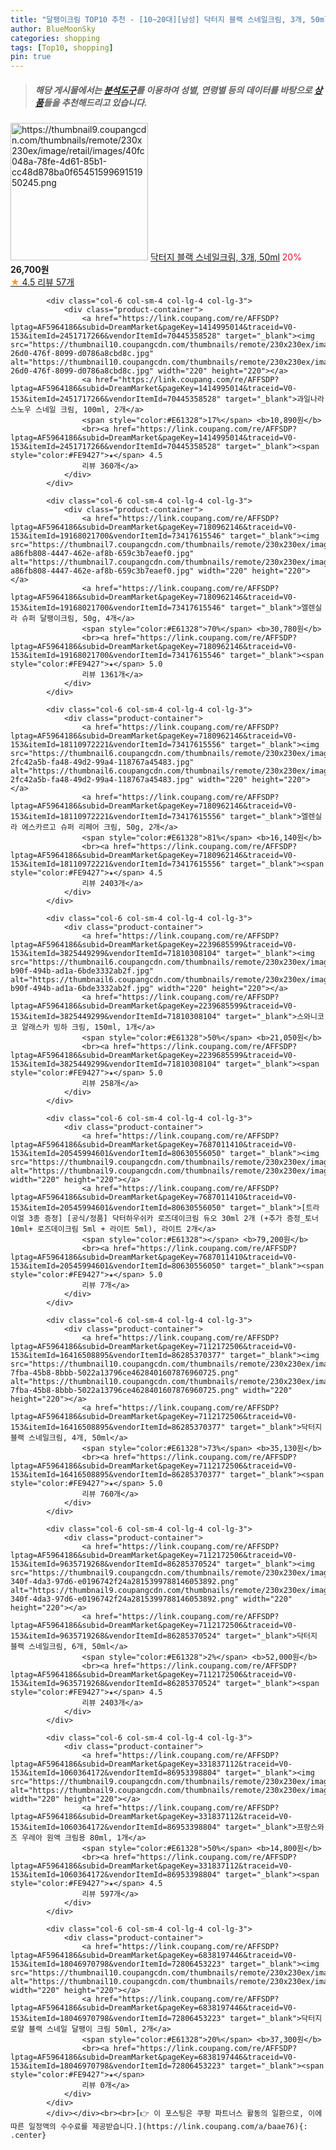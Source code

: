```yaml
---
title: "달팽이크림 TOP10 추천 - [10~20대][남성] 닥터지 블랙 스네일크림, 3개, 50ml"
author: BlueMoonSky
categories: shopping
tags: [Top10, shopping]
pin: true
---
```


> ##### 해당 게시물에서는 [**분석도구**](https://itemscout.io/)를 이용하여 **성별**, **연령별** 등의 데이터를 바탕으로 [**상품**](https://link.coupang.com/a/baae76)들을 추천해드리고 있습니다.
<div class="container"><div class="row">
            <div class="col-6 col-sm-4 col-lg-4 col-lg-3">
                <div class="product-container">
                    <a href="https://link.coupang.com/re/AFFSDP?lptag=AF5964186&subid=DreamMarket&pageKey=7112172506&traceid=V0-153&itemId=19503737130&vendorItemId=86285370362" target="_blank"><img src="https://thumbnail9.coupangcdn.com/thumbnails/remote/230x230ex/image/retail/images/40fc048a-78fe-4d61-85b1-cc48d878ba0f6545159969151950245.png" alt="https://thumbnail9.coupangcdn.com/thumbnails/remote/230x230ex/image/retail/images/40fc048a-78fe-4d61-85b1-cc48d878ba0f6545159969151950245.png" width="220" height="220"></a>
                    <a href="https://link.coupang.com/re/AFFSDP?lptag=AF5964186&subid=DreamMarket&pageKey=7112172506&traceid=V0-153&itemId=19503737130&vendorItemId=86285370362" target="_blank">닥터지 블랙 스네일크림, 3개, 50ml</a>
                    <span style="color:#E61328">20%</span> <b>26,700원</b>
                    <br><a href="https://link.coupang.com/re/AFFSDP?lptag=AF5964186&subid=DreamMarket&pageKey=7112172506&traceid=V0-153&itemId=19503737130&vendorItemId=86285370362" target="_blank"><span style="color:#FE9427">★</span> 4.5
                    리뷰 57개</a>
                </div>
            </div>
            
            <div class="col-6 col-sm-4 col-lg-4 col-lg-3">
                <div class="product-container">
                    <a href="https://link.coupang.com/re/AFFSDP?lptag=AF5964186&subid=DreamMarket&pageKey=1414995014&traceid=V0-153&itemId=2451717266&vendorItemId=70445358528" target="_blank"><img src="https://thumbnail10.coupangcdn.com/thumbnails/remote/230x230ex/image/retail/images/2020/04/01/11/3/fb059e70-26d0-476f-8099-d0786a8cbd8c.jpg" alt="https://thumbnail10.coupangcdn.com/thumbnails/remote/230x230ex/image/retail/images/2020/04/01/11/3/fb059e70-26d0-476f-8099-d0786a8cbd8c.jpg" width="220" height="220"></a>
                    <a href="https://link.coupang.com/re/AFFSDP?lptag=AF5964186&subid=DreamMarket&pageKey=1414995014&traceid=V0-153&itemId=2451717266&vendorItemId=70445358528" target="_blank">과일나라 스노우 스네일 크림, 100ml, 2개</a>
                    <span style="color:#E61328">17%</span> <b>10,890원</b>
                    <br><a href="https://link.coupang.com/re/AFFSDP?lptag=AF5964186&subid=DreamMarket&pageKey=1414995014&traceid=V0-153&itemId=2451717266&vendorItemId=70445358528" target="_blank"><span style="color:#FE9427">★</span> 4.5
                    리뷰 360개</a>
                </div>
            </div>
            
            <div class="col-6 col-sm-4 col-lg-4 col-lg-3">
                <div class="product-container">
                    <a href="https://link.coupang.com/re/AFFSDP?lptag=AF5964186&subid=DreamMarket&pageKey=7180962146&traceid=V0-153&itemId=19168021700&vendorItemId=73417615546" target="_blank"><img src="https://thumbnail7.coupangcdn.com/thumbnails/remote/230x230ex/image/retail/images/2282920314830458-a86fb808-4447-462e-af8b-659c3b7eaef0.jpg" alt="https://thumbnail7.coupangcdn.com/thumbnails/remote/230x230ex/image/retail/images/2282920314830458-a86fb808-4447-462e-af8b-659c3b7eaef0.jpg" width="220" height="220"></a>
                    <a href="https://link.coupang.com/re/AFFSDP?lptag=AF5964186&subid=DreamMarket&pageKey=7180962146&traceid=V0-153&itemId=19168021700&vendorItemId=73417615546" target="_blank">엘렌실라 슈퍼 달팽이크림, 50g, 4개</a>
                    <span style="color:#E61328">70%</span> <b>30,780원</b>
                    <br><a href="https://link.coupang.com/re/AFFSDP?lptag=AF5964186&subid=DreamMarket&pageKey=7180962146&traceid=V0-153&itemId=19168021700&vendorItemId=73417615546" target="_blank"><span style="color:#FE9427">★</span> 5.0
                    리뷰 1361개</a>
                </div>
            </div>
            
            <div class="col-6 col-sm-4 col-lg-4 col-lg-3">
                <div class="product-container">
                    <a href="https://link.coupang.com/re/AFFSDP?lptag=AF5964186&subid=DreamMarket&pageKey=7180962146&traceid=V0-153&itemId=18110972221&vendorItemId=73417615556" target="_blank"><img src="https://thumbnail6.coupangcdn.com/thumbnails/remote/230x230ex/image/retail/images/2286537994354631-2fc42a5b-fa48-49d2-99a4-118767a45483.jpg" alt="https://thumbnail6.coupangcdn.com/thumbnails/remote/230x230ex/image/retail/images/2286537994354631-2fc42a5b-fa48-49d2-99a4-118767a45483.jpg" width="220" height="220"></a>
                    <a href="https://link.coupang.com/re/AFFSDP?lptag=AF5964186&subid=DreamMarket&pageKey=7180962146&traceid=V0-153&itemId=18110972221&vendorItemId=73417615556" target="_blank">엘렌실라 에스카르고 슈퍼 리페어 크림, 50g, 2개</a>
                    <span style="color:#E61328">81%</span> <b>16,140원</b>
                    <br><a href="https://link.coupang.com/re/AFFSDP?lptag=AF5964186&subid=DreamMarket&pageKey=7180962146&traceid=V0-153&itemId=18110972221&vendorItemId=73417615556" target="_blank"><span style="color:#FE9427">★</span> 4.5
                    리뷰 2403개</a>
                </div>
            </div>
            
            <div class="col-6 col-sm-4 col-lg-4 col-lg-3">
                <div class="product-container">
                    <a href="https://link.coupang.com/re/AFFSDP?lptag=AF5964186&subid=DreamMarket&pageKey=2239685599&traceid=V0-153&itemId=3825449299&vendorItemId=71810308104" target="_blank"><img src="https://thumbnail6.coupangcdn.com/thumbnails/remote/230x230ex/image/retail/images/2020/10/14/17/5/28a424c0-b90f-494b-ad1a-6bde3332ab2f.jpg" alt="https://thumbnail6.coupangcdn.com/thumbnails/remote/230x230ex/image/retail/images/2020/10/14/17/5/28a424c0-b90f-494b-ad1a-6bde3332ab2f.jpg" width="220" height="220"></a>
                    <a href="https://link.coupang.com/re/AFFSDP?lptag=AF5964186&subid=DreamMarket&pageKey=2239685599&traceid=V0-153&itemId=3825449299&vendorItemId=71810308104" target="_blank">스와니코코 알래스카 빙하 크림, 150ml, 1개</a>
                    <span style="color:#E61328">50%</span> <b>21,050원</b>
                    <br><a href="https://link.coupang.com/re/AFFSDP?lptag=AF5964186&subid=DreamMarket&pageKey=2239685599&traceid=V0-153&itemId=3825449299&vendorItemId=71810308104" target="_blank"><span style="color:#FE9427">★</span> 5.0
                    리뷰 258개</a>
                </div>
            </div>
            
            <div class="col-6 col-sm-4 col-lg-4 col-lg-3">
                <div class="product-container">
                    <a href="https://link.coupang.com/re/AFFSDP?lptag=AF5964186&subid=DreamMarket&pageKey=7687011410&traceid=V0-153&itemId=20545994601&vendorItemId=80630556050" target="_blank"><img src="https://thumbnail9.coupangcdn.com/thumbnails/remote/230x230ex/image/vendor_inventory/49e2/cedb844a9d00ae80498e0df9d11d0c5b27d80f24e748c0c6f9fb4908f6ae.jpg" alt="https://thumbnail9.coupangcdn.com/thumbnails/remote/230x230ex/image/vendor_inventory/49e2/cedb844a9d00ae80498e0df9d11d0c5b27d80f24e748c0c6f9fb4908f6ae.jpg" width="220" height="220"></a>
                    <a href="https://link.coupang.com/re/AFFSDP?lptag=AF5964186&subid=DreamMarket&pageKey=7687011410&traceid=V0-153&itemId=20545994601&vendorItemId=80630556050" target="_blank">[트라이얼 3종 증정] [공식/정품] 닥터하우쉬카 로즈데이크림 듀오 30ml 2개 (+추가 증정_토너 10ml+ 로즈데이크림 5ml + 라이트 5ml), 라이트 2개</a>
                    <span style="color:#E61328"></span> <b>79,200원</b>
                    <br><a href="https://link.coupang.com/re/AFFSDP?lptag=AF5964186&subid=DreamMarket&pageKey=7687011410&traceid=V0-153&itemId=20545994601&vendorItemId=80630556050" target="_blank"><span style="color:#FE9427">★</span> 5.0
                    리뷰 7개</a>
                </div>
            </div>
            
            <div class="col-6 col-sm-4 col-lg-4 col-lg-3">
                <div class="product-container">
                    <a href="https://link.coupang.com/re/AFFSDP?lptag=AF5964186&subid=DreamMarket&pageKey=7112172506&traceid=V0-153&itemId=16416508895&vendorItemId=86285370377" target="_blank"><img src="https://thumbnail10.coupangcdn.com/thumbnails/remote/230x230ex/image/retail/images/8f0d4cb9-7fba-45b8-8bbb-5022a13796ce4628401607876960725.png" alt="https://thumbnail10.coupangcdn.com/thumbnails/remote/230x230ex/image/retail/images/8f0d4cb9-7fba-45b8-8bbb-5022a13796ce4628401607876960725.png" width="220" height="220"></a>
                    <a href="https://link.coupang.com/re/AFFSDP?lptag=AF5964186&subid=DreamMarket&pageKey=7112172506&traceid=V0-153&itemId=16416508895&vendorItemId=86285370377" target="_blank">닥터지 블랙 스네일크림, 4개, 50ml</a>
                    <span style="color:#E61328">73%</span> <b>35,130원</b>
                    <br><a href="https://link.coupang.com/re/AFFSDP?lptag=AF5964186&subid=DreamMarket&pageKey=7112172506&traceid=V0-153&itemId=16416508895&vendorItemId=86285370377" target="_blank"><span style="color:#FE9427">★</span> 5.0
                    리뷰 760개</a>
                </div>
            </div>
            
            <div class="col-6 col-sm-4 col-lg-4 col-lg-3">
                <div class="product-container">
                    <a href="https://link.coupang.com/re/AFFSDP?lptag=AF5964186&subid=DreamMarket&pageKey=7112172506&traceid=V0-153&itemId=9635719268&vendorItemId=86285370524" target="_blank"><img src="https://thumbnail9.coupangcdn.com/thumbnails/remote/230x230ex/image/retail/images/6ffeef56-340f-4da3-97d6-e0196742f24a2815399788146053892.png" alt="https://thumbnail9.coupangcdn.com/thumbnails/remote/230x230ex/image/retail/images/6ffeef56-340f-4da3-97d6-e0196742f24a2815399788146053892.png" width="220" height="220"></a>
                    <a href="https://link.coupang.com/re/AFFSDP?lptag=AF5964186&subid=DreamMarket&pageKey=7112172506&traceid=V0-153&itemId=9635719268&vendorItemId=86285370524" target="_blank">닥터지 블랙 스네일크림, 6개, 50ml</a>
                    <span style="color:#E61328">2%</span> <b>52,000원</b>
                    <br><a href="https://link.coupang.com/re/AFFSDP?lptag=AF5964186&subid=DreamMarket&pageKey=7112172506&traceid=V0-153&itemId=9635719268&vendorItemId=86285370524" target="_blank"><span style="color:#FE9427">★</span> 4.5
                    리뷰 2403개</a>
                </div>
            </div>
            
            <div class="col-6 col-sm-4 col-lg-4 col-lg-3">
                <div class="product-container">
                    <a href="https://link.coupang.com/re/AFFSDP?lptag=AF5964186&subid=DreamMarket&pageKey=331837112&traceid=V0-153&itemId=1060364172&vendorItemId=86953398804" target="_blank"><img src="https://thumbnail9.coupangcdn.com/thumbnails/remote/230x230ex/image/vendor_inventory/9a76/5690c2ab14cc49ed9df658f5d9734127bb4254e63b26cc31b833ad299bf6.jpg" alt="https://thumbnail9.coupangcdn.com/thumbnails/remote/230x230ex/image/vendor_inventory/9a76/5690c2ab14cc49ed9df658f5d9734127bb4254e63b26cc31b833ad299bf6.jpg" width="220" height="220"></a>
                    <a href="https://link.coupang.com/re/AFFSDP?lptag=AF5964186&subid=DreamMarket&pageKey=331837112&traceid=V0-153&itemId=1060364172&vendorItemId=86953398804" target="_blank">프랑스와즈 우레아 원액 크림용 80ml, 1개</a>
                    <span style="color:#E61328">50%</span> <b>14,800원</b>
                    <br><a href="https://link.coupang.com/re/AFFSDP?lptag=AF5964186&subid=DreamMarket&pageKey=331837112&traceid=V0-153&itemId=1060364172&vendorItemId=86953398804" target="_blank"><span style="color:#FE9427">★</span> 4.5
                    리뷰 597개</a>
                </div>
            </div>
            
            <div class="col-6 col-sm-4 col-lg-4 col-lg-3">
                <div class="product-container">
                    <a href="https://link.coupang.com/re/AFFSDP?lptag=AF5964186&subid=DreamMarket&pageKey=6838197446&traceid=V0-153&itemId=18046970798&vendorItemId=72806453223" target="_blank"><img src="https://thumbnail10.coupangcdn.com/thumbnails/remote/230x230ex/image/vendor_inventory/1146/5b773e94a11d5fe8656a7bcca12a614539a502ee06ce927b7e8241c97529.jpg" alt="https://thumbnail10.coupangcdn.com/thumbnails/remote/230x230ex/image/vendor_inventory/1146/5b773e94a11d5fe8656a7bcca12a614539a502ee06ce927b7e8241c97529.jpg" width="220" height="220"></a>
                    <a href="https://link.coupang.com/re/AFFSDP?lptag=AF5964186&subid=DreamMarket&pageKey=6838197446&traceid=V0-153&itemId=18046970798&vendorItemId=72806453223" target="_blank">닥터지 로얄 블랙 스네일 달팽이 크림 50ml, 2개</a>
                    <span style="color:#E61328">20%</span> <b>37,300원</b>
                    <br><a href="https://link.coupang.com/re/AFFSDP?lptag=AF5964186&subid=DreamMarket&pageKey=6838197446&traceid=V0-153&itemId=18046970798&vendorItemId=72806453223" target="_blank"><span style="color:#FE9427">★</span> 
                    리뷰 0개</a>
                </div>
            </div>
            </div></div><br><br>[👉 이 포스팅은 쿠팡 파트너스 활동의 일환으로, 이에 따른 일정액의 수수료를 제공받습니다.](https://link.coupang.com/a/baae76){: .center}
